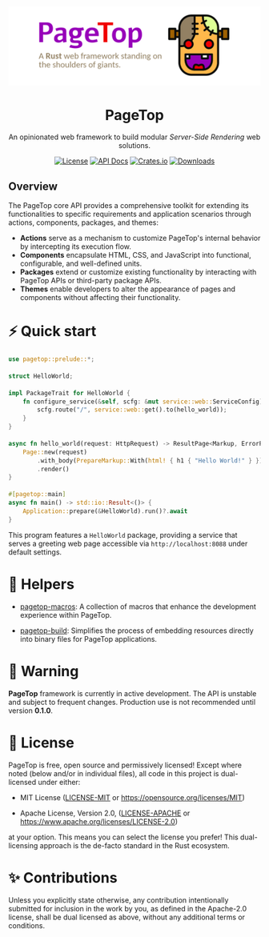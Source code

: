 <div align="center">

<img src="https://raw.githubusercontent.com/manuelcillero/pagetop/main/static/banner.png" />

<h1>PageTop</h1>

<p>An opinionated web framework to build modular <em>Server-Side Rendering</em> web solutions.</p>

[![License](https://img.shields.io/badge/license-MIT%2FApache-blue.svg?style=for-the-badge)](#-license)
[![API Docs](https://img.shields.io/docsrs/pagetop?label=API%20Docs&style=for-the-badge&logo=Docs.rs)](https://docs.rs/pagetop)
[![Crates.io](https://img.shields.io/crates/v/pagetop.svg?style=for-the-badge&logo=ipfs)](https://crates.io/crates/pagetop)
[![Downloads](https://img.shields.io/crates/d/pagetop.svg?style=for-the-badge&logo=transmission)](https://crates.io/crates/pagetop)

</div>

## Overview

The PageTop core API provides a comprehensive toolkit for extending its functionalities to specific
requirements and application scenarios through actions, components, packages, and themes:

  * **Actions** serve as a mechanism to customize PageTop's internal behavior by intercepting its
    execution flow.
  * **Components** encapsulate HTML, CSS, and JavaScript into functional, configurable, and
    well-defined units.
  * **Packages** extend or customize existing functionality by interacting with PageTop APIs or
    third-party package APIs.
  * **Themes** enable developers to alter the appearance of pages and components without affecting
    their functionality.


# ⚡️ Quick start

```rust
use pagetop::prelude::*;

struct HelloWorld;

impl PackageTrait for HelloWorld {
    fn configure_service(&self, scfg: &mut service::web::ServiceConfig) {
        scfg.route("/", service::web::get().to(hello_world));
    }
}

async fn hello_world(request: HttpRequest) -> ResultPage<Markup, ErrorPage> {
    Page::new(request)
        .with_body(PrepareMarkup::With(html! { h1 { "Hello World!" } }))
        .render()
}

#[pagetop::main]
async fn main() -> std::io::Result<()> {
    Application::prepare(&HelloWorld).run()?.await
}
```

This program features a `HelloWorld` package, providing a service that serves a greeting web page
accessible via `http://localhost:8088` under default settings.


# 📂 Helpers

* [pagetop-macros](https://github.com/manuelcillero/pagetop/tree/latest/helpers/pagetop-macros):
  A collection of macros that enhance the development experience within PageTop.

* [pagetop-build](https://github.com/manuelcillero/pagetop/tree/latest/helpers/pagetop-build):
  Simplifies the process of embedding resources directly into binary files for PageTop applications.


# 🚧 Warning

**PageTop** framework is currently in active development. The API is unstable and subject to
frequent changes. Production use is not recommended until version **0.1.0**.


# 📜 License

PageTop is free, open source and permissively licensed! Except where noted (below and/or in
individual files), all code in this project is dual-licensed under either:

  * MIT License
    ([LICENSE-MIT](LICENSE-MIT) or https://opensource.org/licenses/MIT)

  * Apache License, Version 2.0,
    ([LICENSE-APACHE](LICENSE-APACHE) or https://www.apache.org/licenses/LICENSE-2.0)

at your option. This means you can select the license you prefer! This dual-licensing approach is
the de-facto standard in the Rust ecosystem.


# ✨ Contributions

Unless you explicitly state otherwise, any contribution intentionally submitted for inclusion in the
work by you, as defined in the Apache-2.0 license, shall be dual licensed as above, without any
additional terms or conditions.
